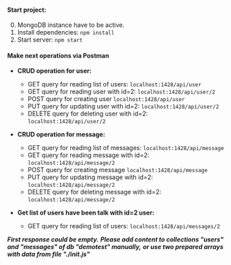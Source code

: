 #### Start project:
0. MongoDB instance have to be active.
1. Install dependencies:
```npm install```
2. Start server:
```npm start```

#### Make next operations via Postman
* **CRUD operation for user:**
  * GET query for reading list of users:
     ```localhost:1428/api/user```
  * GET query for reading user with id=2:
    ```localhost:1428/api/user/2```
  * POST query for creating user
    ```localhost:1428/api/user```
  * PUT query for updating user with id=2:
    ```localhost:1428/api/user/2```
  * DELETE query for deleting user with id=2:
    ```localhost:1428/api/user/2```
* **CRUD operation for message:**
  * GET query for reading list of messages:
    ```localhost:1428/api/message```
  * GET query for reading message with id=2:
    ```localhost:1428/api/message/2```
  * POST query for creating message
    ```localhost:1428/api/message```
  * PUT query for updating message with id=2:
    ```localhost:1428/api/message/2```
  * DELETE query for deleting message with id=2:
    ```localhost:1428/api/message/2```

* **Get list of users have been talk with id=2 user:**
  * GET query for reading list of users:
    ```localhost:1428/api/messages/2``` 

***First response could be empty.***
***Please add content to collections "users" and "messages" of db "demotest" manually,***
***or use two prepared arrays with data from file "./init.js"***